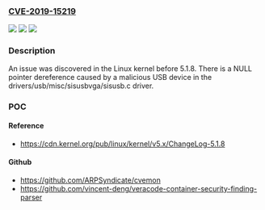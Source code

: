 ### [CVE-2019-15219](https://cve.mitre.org/cgi-bin/cvename.cgi?name=CVE-2019-15219)
![](https://img.shields.io/static/v1?label=Product&message=n%2Fa&color=blue)
![](https://img.shields.io/static/v1?label=Version&message=n%2Fa&color=blue)
![](https://img.shields.io/static/v1?label=Vulnerability&message=n%2Fa&color=brighgreen)

### Description

An issue was discovered in the Linux kernel before 5.1.8. There is a NULL pointer dereference caused by a malicious USB device in the drivers/usb/misc/sisusbvga/sisusb.c driver.

### POC

#### Reference
- https://cdn.kernel.org/pub/linux/kernel/v5.x/ChangeLog-5.1.8

#### Github
- https://github.com/ARPSyndicate/cvemon
- https://github.com/vincent-deng/veracode-container-security-finding-parser


